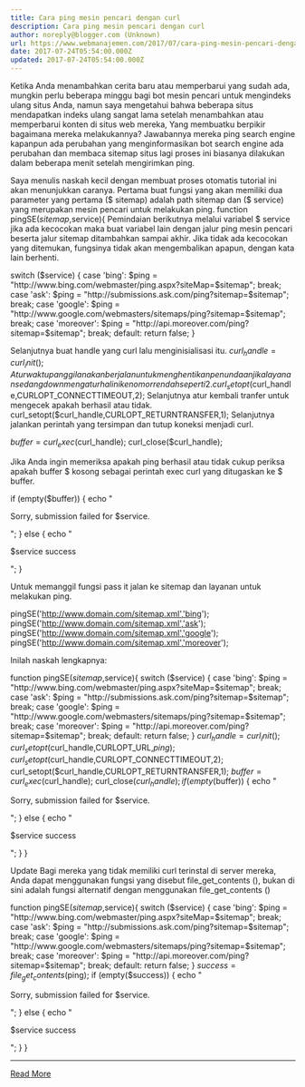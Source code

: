 ```yaml
---
title: Cara ping mesin pencari dengan curl
description: Cara ping mesin pencari dengan curl
author: noreply@blogger.com (Unknown)
url: https://www.webmanajemen.com/2017/07/cara-ping-mesin-pencari-dengan-curl.html
date: 2017-07-24T05:54:00.000Z
updated: 2017-07-24T05:54:00.000Z
---
```


Ketika Anda menambahkan cerita baru atau memperbarui yang sudah ada, mungkin perlu beberapa minggu bagi bot mesin pencari untuk mengindeks ulang situs Anda, namun saya mengetahui bahwa beberapa situs mendapatkan indeks ulang sangat lama setelah menambahkan atau memperbarui konten di situs web mereka, Yang membuatku berpikir bagaimana mereka melakukannya? Jawabannya mereka ping search engine kapanpun ada perubahan yang menginformasikan bot search engine ada perubahan dan membaca sitemap situs lagi proses ini biasanya dilakukan dalam beberapa menit setelah mengirimkan ping.

Saya menulis naskah kecil dengan membuat proses otomatis tutorial ini akan menunjukkan caranya.
Pertama buat fungsi yang akan memiliki dua parameter yang pertama ($ sitemap) adalah path sitemap dan ($ service) yang merupakan mesin pencari untuk melakukan ping.
function pingSE($sitemap,$service){ 
Pemindaian berikutnya melalui variabel $ service jika ada kecocokan maka buat variabel lain dengan jalur ping mesin pencari beserta jalur sitemap ditambahkan sampai akhir. Jika tidak ada kecocokan yang ditemukan, fungsinya tidak akan mengembalikan apapun, dengan kata lain berhenti.

switch ($service) {
        case 'bing':
            $ping = "http://www.bing.com/webmaster/ping.aspx?siteMap=$sitemap";
            break;
        case 'ask':
            $ping = "http://submissions.ask.com/ping?sitemap=$sitemap";
            break;
        case 'google':
            $ping = "http://www.google.com/webmasters/sitemaps/ping?sitemap=$sitemap";
            break;
        case 'moreover':
            $ping = "http://api.moreover.com/ping?sitemap=$sitemap";
            break;
        default:
               return false;
    }
 
Selanjutnya buat handle yang curl lalu menginisialisasi itu.
$curl_handle=curl_init(); 
Atur waktu panggilan akan berjalan untuk menghentikan penundaan jika layanan sedang down mengatur hal ini ke nomor rendah seperti 2.
curl_setopt($curl_handle,CURLOPT_CONNECTTIMEOUT,2); 
Selanjutnya atur kembali tranfer untuk mengecek apakah berhasil atau tidak.
curl_setopt($curl_handle,CURLOPT_RETURNTRANSFER,1); 
Selanjutnya jalankan perintah yang tersimpan dan tutup koneksi menjadi curl.

$buffer = curl_exec($curl_handle);
    curl_close($curl_handle);
 
Jika Anda ingin memeriksa apakah ping berhasil atau tidak cukup periksa apakah buffer $ kosong sebagai perintah exec curl yang ditugaskan ke $ buffer.

 
if (empty($buffer))
    {
        echo "<p>Sorry, submission failed for $service.<p>";
    }
    else
    {
        echo "<p>$service success</p>";
    }
 
Untuk memanggil fungsi pass it jalan ke sitemap dan layanan untuk melakukan ping. 

pingSE('http://www.domain.com/sitemap.xml','bing');
pingSE('http://www.domain.com/sitemap.xml','ask');
pingSE('http://www.domain.com/sitemap.xml','google');
pingSE('http://www.domain.com/sitemap.xml','moreover');
 
Inilah naskah lengkapnya: 

function pingSE($sitemap,$service){
    switch ($service) {
        case 'bing':
            $ping = "http://www.bing.com/webmaster/ping.aspx?siteMap=$sitemap";
            break;
        case 'ask':
            $ping = "http://submissions.ask.com/ping?sitemap=$sitemap";
            break;
        case 'google':
            $ping = "http://www.google.com/webmasters/sitemaps/ping?sitemap=$sitemap";
            break;
        case 'moreover':
            $ping = "http://api.moreover.com/ping?sitemap=$sitemap";
            break;
        default:
               return false;
    }
    $curl_handle=curl_init();
    curl_setopt($curl_handle,CURLOPT_URL,$ping);
    curl_setopt($curl_handle,CURLOPT_CONNECTTIMEOUT,2);
    curl_setopt($curl_handle,CURLOPT_RETURNTRANSFER,1);
    $buffer = curl_exec($curl_handle);
    curl_close($curl_handle);
    if (empty($buffer))
    {
        echo "<p>Sorry, submission failed for $service.<p>";
    }
    else
    {
        echo "<p>$service success</p>";
    }
}
 
Update
Bagi mereka yang tidak memiliki curl terinstal di server mereka, Anda dapat menggunakan fungsi yang disebut file_get_contents (), bukan di sini adalah fungsi alternatif dengan menggunakan file_get_contents () 

function pingSE($sitemap,$service){
    switch ($service) {
        case 'bing':
            $ping = "http://www.bing.com/webmaster/ping.aspx?siteMap=$sitemap";
            break;
        case 'ask':
            $ping = "http://submissions.ask.com/ping?sitemap=$sitemap";
            break;
        case 'google':
            $ping = "http://www.google.com/webmasters/sitemaps/ping?sitemap=$sitemap";
            break;
        case 'moreover':
            $ping = "http://api.moreover.com/ping?sitemap=$sitemap";
            break;
        default:
               return false;
    }
    $success = file_get_contents($ping);
    if (empty($success))
    {
        echo "<p>Sorry, submission failed for $service.<p>";
    }
    else
    {
        echo "<p>$service success</p>";
    }
}<hr/> <a href="https://www.webmanajemen.com/2017/07/cara-ping-mesin-pencari-dengan-curl.html" rel="follow" class="button" id="read-more">Read More</a>